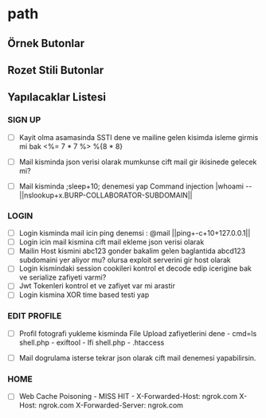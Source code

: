 # path
## Örnek Butonlar

## Rozet Stili Butonlar

## Yapılacaklar Listesi
### SIGN UP
- [ ] Kayit olma asamasinda SSTI dene ve mailine gelen kisimda isleme girmis mi bak <%= 7 * 7 %> %{8 * 8}
- [ ] Mail kisminda json verisi olarak mumkunse cift mail gir ikisinede gelecek mi?
- [ ] Mail kisminda ;sleep+10; denemesi yap Command injection |whoami -- ||nslookup+x.BURP-COLLABORATOR-SUBDOMAIN||


### LOGIN
- [ ] Login kisminda mail icin ping denemsi : @mail ||ping+-c+10+127.0.0.1||
- [ ] Login icin mail kismina cift mail ekleme json verisi olarak
- [ ] Mailin Host kismini abc123 gonder bakalim gelen baglantida abcd123 subdomaini yer aliyor mu? olursa exploit serverini gir host olarak
- [ ] Login kismindaki session cookileri kontrol et decode edip icerigine bak ve serialize zafiyeti varmi?
- [ ] Jwt Tokenleri kontrol et ve zafiyet var mi arastir
- [ ] Login kismina XOR time based testi yap

### EDIT  PROFILE
- [ ] Profil fotografi yukleme kisminda File Upload  zafiyetlerini dene - cmd=ls shell.php - exiftool - lfi shell.php - .htaccess
- [ ] Mail dogrulama isterse tekrar json olarak cift mail denemesi yapabilirsin.


### HOME

- [ ] Web Cache Poisoning - MISS HIT - X-Forwarded-Host: ngrok.com X-Host: ngrok.com X-Forwarded-Server: ngrok.com 
